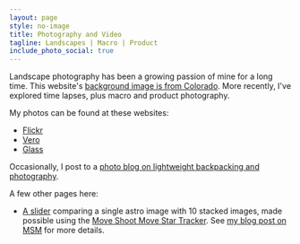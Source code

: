 ```yaml
---
layout: page
style: no-image
title: Photography and Video
tagline: Landscapes | Macro | Product
include_photo_social: true
---
```


Landscape photography has been a growing passion of mine for a long time. This website's <a href="https://www.flickr.com/photos/deanwampler/15905693911/in/album-72157649110558517/" target="_flickr">background image is from Colorado</a>. More recently, I've explored time lapses, plus macro and product photography.

My photos can be found at these websites:
* <a href="https://www.flickr.com/photos/deanwampler/" target="_flickr">Flickr</a>
* <a href="https://vero.co/bucktrends/" target="_vero">Vero</a>
* <a href="https://glass.photo/bucktrends" target="_glass">Glass</a>

Occasionally, I post to a <a href="https://medium.com/the-backpacking-photographer" target="_blog">photo blog on lightweight backpacking and photography</a>.

A few other pages here:

* [A slider](msm1-slider-widget.html) comparing a single astro image with 10 stacked images, made possible using the <a href="https://www.moveshootmove.com/collections/sifo-rotator/products/sifo-rotator-for-star-tracking-time-lapse-panorama-photography" target="_msm">Move Shoot Move Star Tracker</a>. See <a href="https://medium.com/the-backpacking-photographer/move-shoot-move-for-astrophotography-f740bb4a49dc" target="_msm_blog">my blog post on MSM</a> for more details.

    

  
